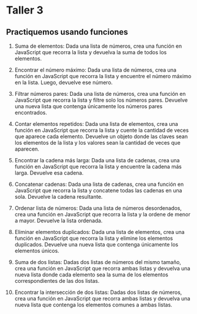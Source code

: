 # Taller 3

## Practiquemos usando funciones

1. Suma de elementos: Dada una lista de números, crea una función en JavaScript que recorra la lista y devuelva la suma de todos los elementos.

2. Encontrar el número máximo: Dada una lista de números, crea una función en JavaScript que recorra la lista y encuentre el número máximo en la lista. Luego, devuelve ese número.

3. Filtrar números pares: Dada una lista de números, crea una función en JavaScript que recorra la lista y filtre solo los números pares. Devuelve una nueva lista que contenga únicamente los números pares encontrados.

4. Contar elementos repetidos: Dada una lista de elementos, crea una función en JavaScript que recorra la lista y cuente la cantidad de veces que aparece cada elemento. Devuelve un objeto donde las claves sean los elementos de la lista y los valores sean la cantidad de veces que aparecen.

5. Encontrar la cadena más larga: Dada una lista de cadenas, crea una función en JavaScript que recorra la lista y encuentre la cadena más larga. Devuelve esa cadena.

6. Concatenar cadenas: Dada una lista de cadenas, crea una función en JavaScript que recorra la lista y concatene todas las cadenas en una sola. Devuelve la cadena resultante.

7. Ordenar lista de números: Dada una lista de números desordenados, crea una función en JavaScript que recorra la lista y la ordene de menor a mayor. Devuelve la lista ordenada.

8. Eliminar elementos duplicados: Dada una lista de elementos, crea una función en JavaScript que recorra la lista y elimine los elementos duplicados. Devuelve una nueva lista que contenga únicamente los elementos únicos.

9. Suma de dos listas: Dadas dos listas de números del mismo tamaño, crea una función en JavaScript que recorra ambas listas y devuelva una nueva lista donde cada elemento sea la suma de los elementos correspondientes de las dos listas.

10. Encontrar la intersección de dos listas: Dadas dos listas de números, crea una función en JavaScript que recorra ambas listas y devuelva una nueva lista que contenga los elementos comunes a ambas listas.
